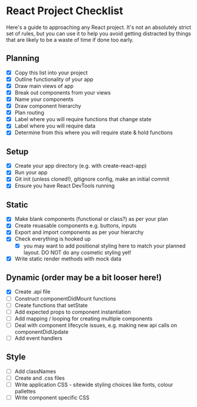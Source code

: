 # React Project Checklist

Here's a guide to approaching any React project. It's not an absolutely strict set of rules, but you can use it to help you avoid getting distracted by things that are likely to be a waste of time if done too early.

## Planning

- [x] Copy this list into your project
- [x] Outline functionality of your app
- [x] Draw main views of app
- [x] Break out components from your views
- [x] Name your components
- [x] Draw component hierarchy
- [x] Plan routing
- [x] Label where you will require functions that change state
- [x] Label where you will require data
- [x] Determine from this where you will require state & hold functions

## Setup

- [x] Create your app directory (e.g. with create-react-app)
- [x] Run your app
- [x] Git init (unless cloned!), gitignore config, make an initial commit
- [x] Ensure you have React DevTools running

## Static

- [x] Make blank components (functional or class?) as per your plan
- [x] Create reuasable components e.g. buttons, inputs
- [x] Export and import components as per your hierarchy
- [x] Check everything is hooked up
  - [x] you may want to add positional styling here to match your planned layout. DO NOT do any cosmetic styling yet!
- [x] Write static render methods with mock data

## Dynamic (order may be a bit looser here!)

- [x] Create .api file
- [ ] Construct componentDidMount functions
- [ ] Create functions that setState
- [ ] Add expected props to component instantiation
- [ ] Add mapping / looping for creating multiple components
- [ ] Deal with component lifecycle issues, e.g. making new api calls on componentDidUpdate
- [ ] Add event handlers

## Style

- [ ] Add classNames
- [ ] Create and .css files
- [ ] Write application CSS - sitewide styling choices like fonts, colour pallettes
- [ ] Write component specific CSS
